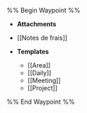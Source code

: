 
%% Begin Waypoint %%
- **Attachments**

- [[Notes de frais]]
- **Templates**
	- [[Area]]
	- [[Daily]]
	- [[Meeting]]
	- [[Project]]

%% End Waypoint %%